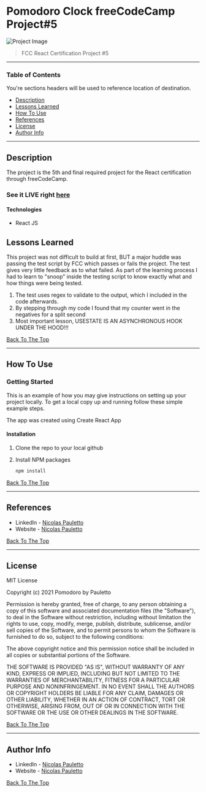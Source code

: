 # Pomodoro Clock freeCodeCamp Project#5

![Project Image](https://user-images.githubusercontent.com/79706492/147622733-81acdf19-d4be-4228-ab6b-df8cfb8820d4.png)

> FCC React Certification Project #5
---

### Table of Contents
You're sections headers will be used to reference location of destination.

- [Description](#description)
- [Lessons Learned](#lessons-learned)
- [How To Use](#how-to-use)
- [References](#references)
- [License](#license)
- [Author Info](#author-info)

---

## Description

The project is the 5th and final required project for the React certification through freeCodeCamp.

### See it LIVE right [here](https://nickp2791.github.io/pomodoro-react/)

#### Technologies

- React JS

## Lessons Learned

This project was not difficult to build at first, BUT a major huddle was passing the test script by FCC which passes or fails the project.
The test gives very little feedback as to what failed. As part of the learning process I had to learn to "snoop" inside the testing script to know exactly 
what and how things were being tested.

1. The test uses regex to validate to the output, which I included in the code afterwards.
2. By stepping through my code I found that my counter went in the negatives for a split second
3. Most important lesson, USESTATE IS AN ASYNCHRONOUS HOOK UNDER THE HOOD!!!

[Back To The Top](#pomodoro-clock-freecodecamp-project#5)

---

## How To Use

### Getting Started

This is an example of how you may give instructions on setting up your project locally.
To get a local copy up and running follow these simple example steps.

The app was created using Create React App

#### Installation

1. Clone the repo to your local github

2. Install NPM packages
   ```sh
   npm install
   ```
[Back To The Top](#pomodoro-clock-freecodecamp-project#5)

---

## References

- LinkedIn - [Nicolas Pauletto](https://www.linkedin.com/in/nicolas-pauletto/)
- Website - [Nicolas Pauletto](https://nicolaspauletto.com)

[Back To The Top](#pomodoro-clock-freecodecamp-project#5)

---

## License

MIT License

Copyright (c) 2021 Pomodoro by Pauletto

Permission is hereby granted, free of charge, to any person obtaining a copy
of this software and associated documentation files (the "Software"), to deal
in the Software without restriction, including without limitation the rights
to use, copy, modify, merge, publish, distribute, sublicense, and/or sell
copies of the Software, and to permit persons to whom the Software is
furnished to do so, subject to the following conditions:

The above copyright notice and this permission notice shall be included in all
copies or substantial portions of the Software.

THE SOFTWARE IS PROVIDED "AS IS", WITHOUT WARRANTY OF ANY KIND, EXPRESS OR
IMPLIED, INCLUDING BUT NOT LIMITED TO THE WARRANTIES OF MERCHANTABILITY,
FITNESS FOR A PARTICULAR PURPOSE AND NONINFRINGEMENT. IN NO EVENT SHALL THE
AUTHORS OR COPYRIGHT HOLDERS BE LIABLE FOR ANY CLAIM, DAMAGES OR OTHER
LIABILITY, WHETHER IN AN ACTION OF CONTRACT, TORT OR OTHERWISE, ARISING FROM,
OUT OF OR IN CONNECTION WITH THE SOFTWARE OR THE USE OR OTHER DEALINGS IN THE
SOFTWARE.

[Back To The Top](#pomodoro-clock-freecodecamp-project#5)

---

## Author Info

- LinkedIn - [Nicolas Pauletto](https://www.linkedin.com/in/nicolas-pauletto/)
- Website - [Nicolas Pauletto](https://nicolaspauletto.com)

[Back To The Top](#pomodoro-clock-freecodecamp-project#5)
